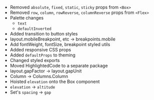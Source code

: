 - Removed `absolute`, `fixed`, `static`, `sticky` props from `<Box>`
- Removed `row`, `column`, `rowReverse`, `columnReverse` props from `<Flex>`
- Palette changes
  - `text`
  - `defaultInverted`
- Added transition to button styles
- layout.mobileBreakpoint, etc -> breakpoints.mobile
- Add fontWeight, fontSize, breakpoint styled utils
- Added responsive CSS props
- Added `defaultProps` to theming
- Changed styled exports
- Moved HighlightedCode to a separate package
- layout.gapFactor -> layout.gapUnit
- Column -> Columns.Column
- Hoisted `elevation` onto the Box component
- `elevation` -> `altitude`
- Set's `spacing` -> `gap`
